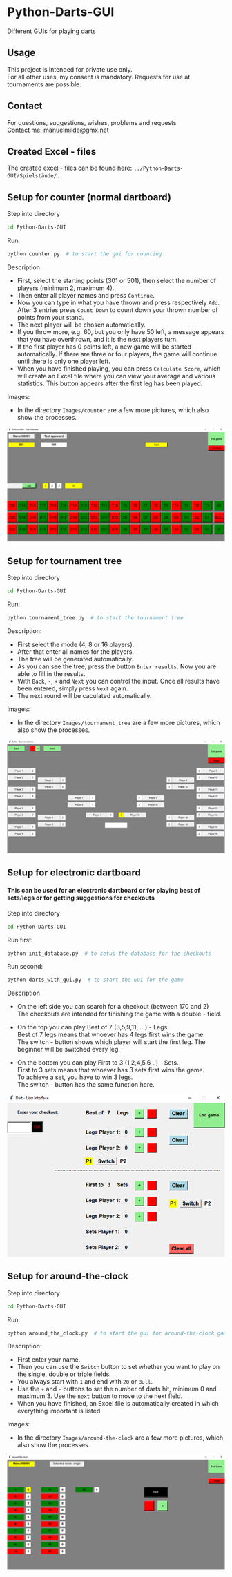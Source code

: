 # Python-Darts-GUI
Different GUIs for playing darts

## Usage
This project is intended for private use only. \
For all other uses, my consent is mandatory. Requests for use at tournaments are possible.

## Contact
For questions, suggestions, wishes, problems and requests \
Contact me: manuelmilde@gmx.net

## Created Excel - files
The created excel - files can be found here: `../Python-Darts-GUI/Spielstände/..`

## Setup for counter (normal dartboard)
  
Step into directory 
```bash
cd Python-Darts-GUI
```

Run:

```bash
python counter.py  # to start the gui for counting
```

Description
- First, select the starting points (301 or 501), then select the number of players (minimum 2, maximum 4).
- Then enter all player names and press `Continue`.
- Now you can type in what you have thrown and press respectively `Add`. After 3 entries press `Count Down` to count down your thrown number of points from your stand.
- The next player will be chosen automatically.
- If you throw more, e.g. 60, but you only have 50 left, a message appears that you have overthrown, and it is the next players turn.
- If the first player has 0 points left, a new game will be started automatically. If there are three or four players, the game will continue until there is only one player left.
- When you have finished playing, you can press `Calculate Score`, which will create an Excel file where you can view your average and various statistics. This button appears after the first leg has been played.

Images:
- In the directory `Images/counter` are a few more pictures, which also show the processes. 

![Screenshot](Images/counter/02_counter.png?raw=true)

## Setup for tournament tree
Step into directory 
```bash
cd Python-Darts-GUI
```

Run:

```bash
python tournament_tree.py  # to start the tournament tree
```

Description:
- First select the mode (4, 8 or 16 players).
- After that enter all names for the players.
- The tree will be generated automatically.
- As you can see the tree, press the button `Enter results`. Now you are able to fill in the results.
- With `Back`, `-`, `+` and `Next` you can control the input. Once all results have been entered, simply press `Next` again.
- The next round will be caculated automatically.

Images:
- In the directory `Images/tournament_tree` are a few more pictures, which also show the processes.

![Screenshot](Images/tournament_tree/04_full_tree.png?raw=true)

## Setup for electronic dartboard
#### This can be used for an electronic dartboard or for playing best of sets/legs or for getting suggestions for checkouts
Step into directory 
```bash
cd Python-Darts-GUI
```

Run first:

```bash
python init_database.py  # to setup the database for the checkouts
```

Run second:
```bash
python darts_with_gui.py  # to start the Gui for the game 
```

Description
- On the left side you can search for a checkout (between 170 and 2) \
  The checkouts are intended for finishing the game with a double - field.

- On the top you can play Best of 7 (3,5,9,11, ...) - Legs. \
  Best of 7 legs means that whoever has 4 legs first wins the game. \
  The switch - button shows which player will start the first leg. The beginner will be switched every leg. 

- On the bottom you can play First to 3 (1,2,4,5,6 ..) - Sets. \
  First to 3 sets means that whoever has 3 sets first wins the game. \
  To achieve a set, you have to win 3 legs. \
  The switch - button has the same function here. 

![Screenshot](Images/darts-with-gui.png?raw=true)

## Setup for around-the-clock
Step into directory 
```bash
cd Python-Darts-GUI
```

Run:

```bash
python around_the_clock.py  # to start the gui for around-the-clock game
```

Description:
- First enter your name.
- Then you can use the `Switch` button to set whether you want to play on the single, double or triple fields.
- You always start with `1` and end with `20` or `Bull`.
- Use the `+` and `-` buttons to set the number of darts hit, minimum 0 and maximum 3. Use the `next` button to move to the next field.
- When you have finished, an Excel file is automatically created in which everything important is listed.

Images:
- In the directory `Images/around-the-clock` are a few more pictures, which also show the processes.

![Screenshot: around-the-clock](Images/around-the-clock/03_around_the_clock.png?raw=true)
